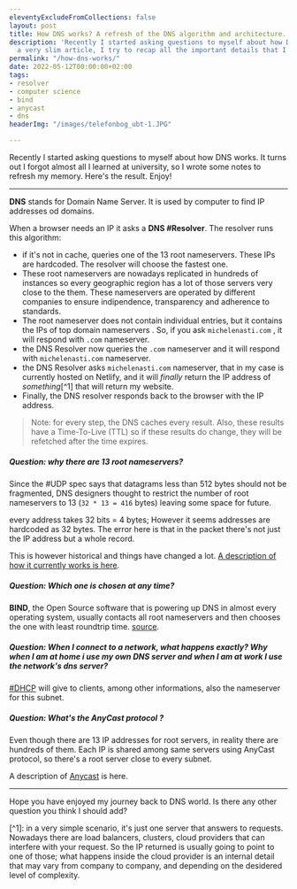 ```yaml
---
eleventyExcludeFromCollections: false
layout: post
title: How DNS works? A refresh of the DNS algorithm and architecture.
description: 'Recently I started asking questions to myself about how DNS works. In
  a very slim article, I try to recap all the important details that I forgot. '
permalink: "/how-dns-works/"
date: 2022-05-12T00:00:00+02:00
tags:
- resolver
- computer science
- bind
- anycast
- dns
headerImg: "/images/telefonbog_ubt-1.JPG"

---
```

Recently I started asking questions to myself about how DNS works. It turns out I forgot almost all I learned at university, so I wrote some notes to refresh my memory. Here's the result. Enjoy!

***

**DNS** stands for Domain Name Server. It is used by computer to find IP addresses od domains.

When a browser needs an IP it asks a **DNS #Resolver**.
The resolver runs this algorithm:

* if it's not in cache, queries one of the 13 root nameservers. These IPs are hardcoded. The resolver will choose the fastest one.
* These root nameservers are nowadays replicated in hundreds of instances so every geographic region has a lot of those servers very close to the them. These nameservers are operated by different companies to ensure indipendence, transparency and adherence to standards.
* The root nameserver does not contain individual entries, but it contains the IPs of top domain nameservers . So, if you ask `michelenasti.com` , it will respond with `.com` nameserver.
* the DNS Resolver now queries the `.com` nameserver and it will respond with `michelenasti.com` nameserver.
* the DNS Resolver asks `michelenasti.com` nameserver, that in my case is currently hosted on Netlify, and it will _finally_ return the IP address of _something_\[^1\] that will return my website.
* Finally, the DNS resolver responds back to the browser with the IP address.

> Note: for every step, the DNS caches every result. Also, these results have a Time-To-Live (TTL) so if these results do change, they will be refetched after the time expires.

##### **Question:** why there are 13 root nameservers?

Since the #UDP spec says that datagrams less than 512 bytes should not be fragmented, DNS designers thought to restrict the number of root nameservers to 13 (`32 * 13 = 416` bytes) leaving some space for future.

every address takes 32 bits = 4 bytes; However it seems addresses are hardcoded as 32 bytes. The error here is that in the packet there's not just the IP address but a whole record.

This is however historical and things have changed a lot. [A description of how it currently works is here](https://unix.stackexchange.com/questions/557799/ip-address-is-of-32-bit-which-means-4-bytes-yet-all-answers-to-question-on-13).

##### **Question**: Which one is chosen at any time?

**BIND**, the Open Source software that is powering up DNS in almost every operating system, usually contacts all root nameservers and then chooses the one with least roundtrip time. [source](https://superuser.com/questions/527116/how-does-my-browser-locate-the-nearest-dns-root-servers).

##### **Question**: When I connect to a network, what happens exactly? Why when I am at home i use my own DNS server and when I am at work I use the network's dns server?

[#DHCP](https://afteracademy.com/blog/what-is-dhcp-and-how-does-it-work) will give to clients, among other informations, also the nameserver for this subnet.

##### **Question**: What's the AnyCast protocol ?

Even though there are 13 IP addresses for root servers, in reality there are hundreds of them. Each IP is shared among same servers using AnyCast protocol, so there's a root server close to every subnet.

A description of [Anycast](https://www.imperva.com/blog/how-anycast-works/) is here.

***

Hope you have enjoyed my journey back to DNS world. Is there any other question you think I should add?

\[^1\]: in a very simple scenario, it's just one server that answers to requests. Nowadays there are load balancers, clusters, cloud providers that can interfere with your request. So the IP returned is usually going to point to one of those; what happens inside the cloud provider is an internal detail that may vary from company to company, and depending on the desidered level of complexity.